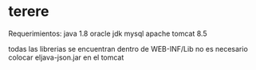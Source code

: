 # terere

Requerimientos:
java 1.8 oracle jdk
mysql
apache tomcat 8.5

todas las librerias se encuentran dentro de WEB-INF/Lib no es necesario colocar eljava-json.jar en el tomcat
